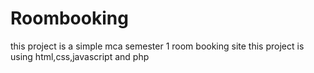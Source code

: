 # Roombooking
this project is a simple mca semester 1 room booking site this project is using html,css,javascript and php
